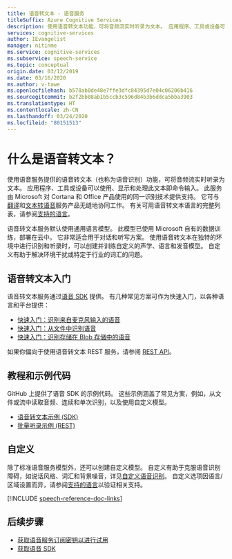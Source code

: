 ```yaml
---
title: 语音转文本 - 语音服务
titleSuffix: Azure Cognitive Services
description: 使用语音转文本功能，可将音频流实时听录为文本。 应用程序、工具或设备可以使用、显示和处理此文本输入。 此服务可与文本转语音（语音合成）和语音翻译功能无缝协作。
services: cognitive-services
author: IEvangelist
manager: nitinme
ms.service: cognitive-services
ms.subservice: speech-service
ms.topic: conceptual
origin.date: 03/12/2019
ms.date: 03/16/2020
ms.author: v-tawe
ms.openlocfilehash: b578ab0de48e7ffe3dfc84395d7e04c06206b416
ms.sourcegitcommit: b2f2bb08ab1b5ccb3c596d84b3b6ddca5bba3903
ms.translationtype: HT
ms.contentlocale: zh-CN
ms.lasthandoff: 03/24/2020
ms.locfileid: "80151513"
---
```

# <a name="what-is-speech-to-text"></a>什么是语音转文本？

使用语音服务提供的语音转文本（也称为语音识别）功能，可将音频流实时听录为文本。 应用程序、工具或设备可以使用、显示和处理此文本即命令输入。 此服务由 Microsoft 对 Cortana 和 Office 产品使用的同一识别技术提供支持。 它可与<a href="./speech-translation.md" target="_blank">翻译<span class="docon docon-navigate-external x-hidden-focus"></span></a>和<a href="./text-to-speech.md" target="_blank">文本转语音<span class="docon docon-navigate-external x-hidden-focus"></span></a>服务产品无缝地协同工作。 有关可用语音转文本语言的完整列表，请参阅[支持的语言](language-support.md#speech-to-text)。

语音转文本服务默认使用通用语言模型。 此模型已使用 Microsoft 自有的数据训练，部署在云中。 它非常适合用于对话和听写方案。 使用语音转文本在独特的环境中进行识别和听录时，可以创建并训练自定义的声学、语言和发音模型。 自定义有助于解决环境干扰或特定于行业的词汇的问题。

<!-- 
> [!NOTE]
> Bing Speech was decommissioned on October 15, 2019. If your applications, tools, or products are using the Bing Speech APIs or Custom Speech, we've created guides to help you migrate to the Speech service.
> - [Migrate from Bing Speech to the Speech service](how-to-migrate-from-bing-speech.md)
> - [Migrate from Custom Speech to the Speech service](how-to-migrate-from-custom-speech-service.md)
-->

## <a name="get-started-with-speech-to-text"></a>语音转文本入门

语音转文本服务通过[语音 SDK](speech-sdk.md) 提供。 有几种常见方案可作为快速入门，以各种语言和平台提供：

 - [快速入门：识别来自麦克风输入的语音](quickstarts/speech-to-text-from-microphone.md)
 - [快速入门：从文件中识别语音](quickstarts/speech-to-text-from-file.md)
 - [快速入门：识别存储在 Blob 存储中的语音](quickstarts/from-blob.md)

如果你偏向于使用语音转文本 REST 服务，请参阅 [REST API](rest-speech-to-text.md)。

## <a name="tutorials-and-sample-code"></a>教程和示例代码

<!-- After you've had a chance to use the Speech service, try our tutorial that teaches you how to recognize intents from speech using the Speech SDK and LUIS. -->

<!-- - [Tutorial: Recognize intents from speech with the Speech SDK and LUIS, using C#](how-to-recognize-intents-from-speech-csharp.md) -->

GitHub 上提供了语音 SDK 的示例代码。 这些示例涵盖了常见方案，例如，从文件或流中读取音频、连续和单次识别，以及使用自定义模型。

- [语音转文本示例 (SDK)](https://github.com/Azure-Samples/cognitive-services-speech-sdk)
- [批量听录示例 (REST)](https://github.com/Azure-Samples/cognitive-services-speech-sdk/tree/master/samples/batch)

## <a name="customization"></a>自定义

除了标准语音服务模型外，还可以创建自定义模型。 自定义有助于克服语音识别障碍，如说话风格、词汇和背景噪音，详见[自定义语音识别](how-to-custom-speech.md)。 自定义选项因语言/区域设置而异，请参阅[支持的语言](supported-languages.md)以验证相关支持。

[!INCLUDE [speech-reference-doc-links](includes/speech-reference-doc-links.md)]

## <a name="next-steps"></a>后续步骤

- [获取语音服务订阅密钥以进行试用](get-started.md)
- [获取语音 SDK](speech-sdk.md)
